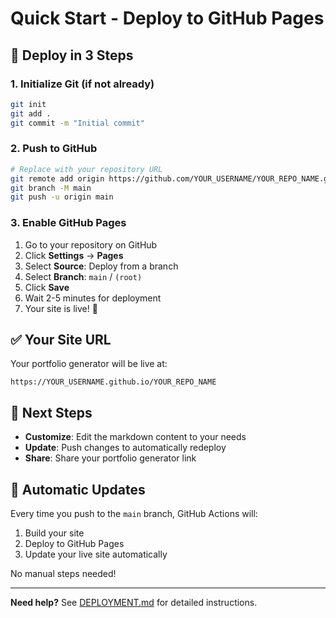 # Quick Start - Deploy to GitHub Pages

## 🚀 Deploy in 3 Steps

### 1. Initialize Git (if not already)
```bash
git init
git add .
git commit -m "Initial commit"
```

### 2. Push to GitHub
```bash
# Replace with your repository URL
git remote add origin https://github.com/YOUR_USERNAME/YOUR_REPO_NAME.git
git branch -M main
git push -u origin main
```

### 3. Enable GitHub Pages
1. Go to your repository on GitHub
2. Click **Settings** → **Pages**
3. Select **Source**: Deploy from a branch
4. Select **Branch**: `main` / `(root)`
5. Click **Save**
6. Wait 2-5 minutes for deployment
7. Your site is live! 🎉

## ✅ Your Site URL

Your portfolio generator will be live at:
```
https://YOUR_USERNAME.github.io/YOUR_REPO_NAME
```

## 📝 Next Steps

- **Customize**: Edit the markdown content to your needs
- **Update**: Push changes to automatically redeploy
- **Share**: Share your portfolio generator link

## 🔄 Automatic Updates

Every time you push to the `main` branch, GitHub Actions will:
1. Build your site
2. Deploy to GitHub Pages
3. Update your live site automatically

No manual steps needed!

---

**Need help?** See [DEPLOYMENT.md](./DEPLOYMENT.md) for detailed instructions.

